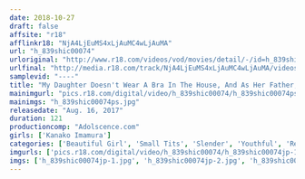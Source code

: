 ```yaml
---
date: 2018-10-27
draft: false
affsite: "r18"
afflinkr18: "NjA4LjEuMS4xLjAuMC4wLjAuMA"
url: "h_839shic00074"
urloriginal: "http://www.r18.com/videos/vod/movies/detail/-/id=h_839shic00074"
urlfinal: "http://media.r18.com/track/NjA4LjEuMS4xLjAuMC4wLjAuMA/videos/vod/movies/detail/-/id=h_839shic00074"
samplevid: "----"
title: "My Daughter Doesn't Wear A Bra In The House, And As Her Father, I Have A Problem With That... Kanako Kanako Imamura"
mainimgurl: "pics.r18.com/digital/video/h_839shic00074/h_839shic00074ps.jpg"
mainimgs: "h_839shic00074ps.jpg"
releasedate: "Aug. 16, 2017"
duration: 121
productioncomp: "Adolscence.com"
girls: ['Kanako Imamura']
categories: ['Beautiful Girl', 'Small Tits', 'Slender', 'Youthful', 'Relatives', 'Featured Actress']
imgurls: ['pics.r18.com/digital/video/h_839shic00074/h_839shic00074jp-1.jpg', 'pics.r18.com/digital/video/h_839shic00074/h_839shic00074jp-2.jpg', 'pics.r18.com/digital/video/h_839shic00074/h_839shic00074jp-3.jpg', 'pics.r18.com/digital/video/h_839shic00074/h_839shic00074jp-4.jpg', 'pics.r18.com/digital/video/h_839shic00074/h_839shic00074jp-5.jpg', 'pics.r18.com/digital/video/h_839shic00074/h_839shic00074jp-6.jpg', 'pics.r18.com/digital/video/h_839shic00074/h_839shic00074jp-7.jpg', 'pics.r18.com/digital/video/h_839shic00074/h_839shic00074jp-8.jpg', 'pics.r18.com/digital/video/h_839shic00074/h_839shic00074jp-9.jpg', 'pics.r18.com/digital/video/h_839shic00074/h_839shic00074jp-10.jpg', 'pics.r18.com/digital/video/h_839shic00074/h_839shic00074jp-11.jpg', 'pics.r18.com/digital/video/h_839shic00074/h_839shic00074jp-12.jpg', 'pics.r18.com/digital/video/h_839shic00074/h_839shic00074jp-13.jpg', 'pics.r18.com/digital/video/h_839shic00074/h_839shic00074jp-14.jpg', 'pics.r18.com/digital/video/h_839shic00074/h_839shic00074jp-15.jpg', 'pics.r18.com/digital/video/h_839shic00074/h_839shic00074jp-16.jpg', 'pics.r18.com/digital/video/h_839shic00074/h_839shic00074jp-17.jpg', 'pics.r18.com/digital/video/h_839shic00074/h_839shic00074jp-18.jpg', 'pics.r18.com/digital/video/h_839shic00074/h_839shic00074jp-19.jpg', 'pics.r18.com/digital/video/h_839shic00074/h_839shic00074jp-20.jpg']
imgs: ['h_839shic00074jp-1.jpg', 'h_839shic00074jp-2.jpg', 'h_839shic00074jp-3.jpg', 'h_839shic00074jp-4.jpg', 'h_839shic00074jp-5.jpg', 'h_839shic00074jp-6.jpg', 'h_839shic00074jp-7.jpg', 'h_839shic00074jp-8.jpg', 'h_839shic00074jp-9.jpg', 'h_839shic00074jp-10.jpg', 'h_839shic00074jp-11.jpg', 'h_839shic00074jp-12.jpg', 'h_839shic00074jp-13.jpg', 'h_839shic00074jp-14.jpg', 'h_839shic00074jp-15.jpg', 'h_839shic00074jp-16.jpg', 'h_839shic00074jp-17.jpg', 'h_839shic00074jp-18.jpg', 'h_839shic00074jp-19.jpg', 'h_839shic00074jp-20.jpg']
---
```

